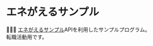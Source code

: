 # エネがえるサンプル

🍇🍇🍇 [エネがえるサンプル](https://qiita.com/ysakurada/items/b7d255ed8c5b6027530d)APIを利用したサンプルプログラム。  
転職活動用です。  
